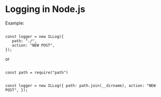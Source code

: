 <h1>Logging in Node.js</h1>

<p>Example:</p>
<code>
const logger = new ILLog({
   path: "./",
   action: "NEW POST",
});
</code>
<p>or</p>
<code>
const path = require("path")
  
const logger = new ILLog({
   path: path.join(__dirname),
   action: "NEW POST",
});
</code>
